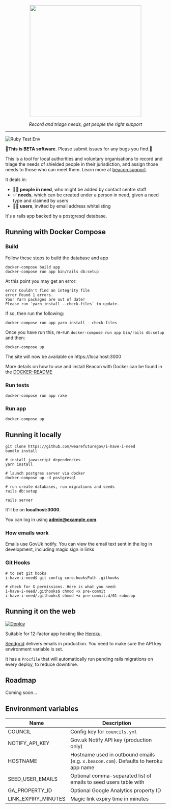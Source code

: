 <p align="center">
    <a href="https://beacon.support/">
        <img src="https://github.com/wearefuturegov/beacon/blob/master/app/assets/images/beacon.png?raw=true" width="350px" />               
    </a>
</p>
  
<p align="center">
    <em>Record and triage needs, get people the right support</em>         
</p>

---

![Ruby Test Env](https://github.com/wearefuturegov/beacon/workflows/Ruby%20Test%20Env/badge.svg)

🚨**This is BETA software.** Please submit issues for any bugs you find.🚨

This is a tool for local authorities and voluntary organisations to record and triage the needs of shielded people in their jurisdiction, and assign those needs to those who can meet them. Learn more at [beacon.support](https://beacon.support/).

It deals in:

- 👩‍💻 **people in need**, who might be added by contact centre staff
- ✅ **needs**, which can be created under a person in need, given a need type and claimed by users
- 👩‍🔬 **users**, invited by email address whitelisting

It's a rails app backed by a postgresql database.

## Running with Docker Compose

### Build

Follow these steps to build the database and app

```
docker-compose build app
docker-compose run app bin/rails db:setup
```
At this point you may get an error:
```
error Couldn't find an integrity file
error Found 1 errors.
Your Yarn packages are out of date!
Please run `yarn install --check-files` to update.
```
If so, then run the following:
```
docker-compose run app yarn install --check-files
```
Once you have run this, re-run `docker-compose run app bin/rails db:setup` and then:
```
docker-compose up
```

The site will now be available on https://localhost:3000

More details on how to use and install Beacon with Docker can be found in the [DOCKER-README](DOCKER-README.md)

### Run tests

```
docker-compose run app rake
```

### Run app

```
docker-compose up
```

## Running it locally

```
git clone https://github.com/wearefuturegov/i-have-i-need
bundle install

# install javascript dependencies
yarn install

# launch postgres server via docker
docker-compose up -d postgresql

# run create databases, run migrations and seeds
rails db:setup

rails server
```

It'll be on **localhost:3000**.

You can log in using **admin@example.com**.
    
### How emails work
Emails use GovUk notify.  You can view the email text sent in the log in development, including magic sign in links

### Git Hooks
```
# to set git hooks
i-have-i-need$ git config core.hooksPath .githooks

# check for X permissions. Here is what you need:
i-have-i-need/.githooks$ chmod +x pre-commit
i-have-i-need/.githooks$ chmod +x pre-commit.d/01-rubocop
```

## Running it on the web

[![Deploy](https://www.herokucdn.com/deploy/button.svg)](
https://heroku.com/deploy)

Suitable for 12-factor app hosting like [Heroku](http://heroku.com).

[Sendgrid](https://sendgrid.com/) delivers emails in production. You need to make sure the API key environment variable is set.

It has a `Procfile` that will automatically run pending rails migrations on every deploy, to reduce downtime.

## Roadmap

Coming soon...

## Environment variables

|        Name         |                                     Description                                     |
| ------------------- | ----------------------------------------------------------------------------------- |
| COUNCIL             | Config key for `councils.yml`                                                       |
| NOTIFY_API_KEY      | Gov.uk Notify API key (production only)                                             |
| HOSTNAME            | Hostname used in outbound emails (e.g. `x.beacon.com`). Defaults to heroku app name |
| SEED_USER_EMAILS    | Optional comma-separated list of emails to seed users table with                    |
| GA_PROPERTY_ID      | Optional Google Analytics property ID                                               |
| LINK_EXPIRY_MINUTES | Magic link expiry time in minutes                                                                                    |

